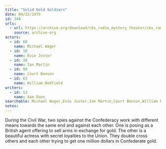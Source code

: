 ```yaml
---
title: "Solid Gold Soldiers"
date: 09/22/1975
id: 348
urls: 
  - url: https://archive.org/download/cbs_radio_mystery_theater/cbs_radio_mystery_theater-0301-0350.zip/cbs_radio_mystery_theater-0301-0350%2Fcbsrmt_0348_solid_gold_soldiers.mp3
    source: archive-org
actors:  
  - id: 68
    name: Michael Wager  
  - id: 10
    name: Evie Juster  
  - id: 38
    name: Ian Martin  
  - id: 90
    name: Court Benson  
  - id: 63
    name: William Redfield
writers:  
  - id: 13
    name: Sam Dann
searchable: Michael Wager,Evie Juster,Ian Martin,Court Benson,William Redfield Sam Dann
notes:  
---
```

During the Civil War, two spies against the Confederacy work with different means towards the same end and against each other. One is posing as a British agent offering to sell arms in exchange for gold. The other is a beautiful actress with secret loyalties to the Union. They double cross others and each other trying to get one million dollars in Confederate gold.